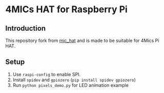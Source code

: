 4MICs HAT for Raspberry Pi
==========================

## Introduction

This repository fork from [mic_hat](https://github.com/respeaker/mic_hat) and is made to be suitable for 4Mics Pi HAT.

## Setup
1. Use `raspi-config` to enable SPI.
2. Install `spidev` and `gpiozero` (`pip install spidev gpiozero`)
3. Run `python pixels_demo.py` for LED animation example
